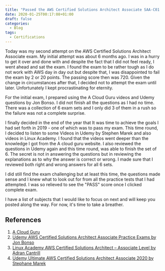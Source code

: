 ```yaml
---
title: "Passed the AWS Certified Solutions Architect Associate SAA-C01 Exam"
date: 2020-01-25T00:17:08+01:00
draft: false
categories:
  - Blog
tags:
  - Certifications
---
```


Today was my second attempt on the AWS Certified Solutions Architect Associate exam. My initial attempt was about 6 months ago. I was in a hurry to get it over and  done with and despite the fact that I did not feel ready, I went ahead and sat the exam. I found the exam to be rather tough as I do not work with AWS day in day out but despite that, I was disappointed to fail the exam by 2 or 20 points. The passing score then was 720. Given the change in circumstances after that, I decided not to attempt the exam until later. Unfortunately I kept procrastinating for eternity. 

For the initial exam, I prepared using the A Cloud Guru videos and Udemy questions by Jon Bonso. I did not finish all the questions as I had no time. There was a collection of 6 exam sets and I only did 3 of them in a rush so the failure was not a complete surprise. 

I finally decided in the end of the year that It was time to achieve the goals I had set forth in 2019 - one of which was to pass my exam. This time round, I decided to listen to some Videos in Udemy by Stephen Marek and also videos in Linux Academy. I found that the videos went deeper than the knowledge I got from the A cloud guru website. I also reviewed the questions in Udemy again and this time round, was able to finish the set of 6. The secret is not in answering the questions but in reviewing the explanations as to why the answer is correct or wrong. I made sure that I reviewed both right and wrong answers for all 6 sets. 

I did still find the exam challenging but at least this time, the questions made sense and I knew what to look out for from all the practice tests that I had attempted. I was so relieved to see the "PASS" score once I clicked complete exam. 

I have a list of subjects that I would like to focus on next and will keep you posted along the way. For now, it's time to take a breather.


## References 

1. [A Cloud Guru](https://acloud.guru/aws-cloud-training)
2. [Udemy AWS Certified Solutions Architect Associate Practice Exams by Jon Bonso](https://www.udemy.com/course/aws-certified-solutions-architect-associate-amazon-practice-exams/)
3. [Linux Academy AWS Certified Solutions Architect – Associate Level by Adran Cantrill](https://linuxacademy.com/course/aws-certified-solutions-architect-2019-associate-level/)
4. [Udemy Ultimate AWS Certified Solutions Architect Associate 2020 by Stephane Marek](https://www.udemy.com/course/aws-certified-solutions-architect-associate-saa-c01/)



